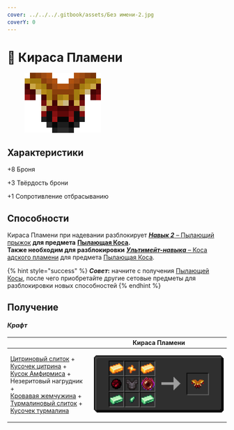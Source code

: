 ```yaml
---
cover: ../../../.gitbook/assets/Без имени-2.jpg
coverY: 0
---
```


# 👕 Кираса Пламени

<figure><img src="../../../.gitbook/assets/flamos-chestplate.png" alt=""><figcaption></figcaption></figure>

## Характеристики

\+8 Броня

\+3 Твёрдость брони

\+1 Сопротивление отбрасыванию

## Способности

Кираса Пламени при надевании разблокирует [_**Навык 2**_ – Пылающий прыжок](kosa-plameni/#sposobnosti) **для предмета** [**Пылающая Коса**](kosa-plameni/)**.**\
**Также необходим для разблокировки** [_**Ультимейт-навыка**_ – Коса адского пламени](kosa-plameni/#sposobnosti) для предмета [Пылающая Коса](kosa-plameni/).

{% hint style="success" %}
_**Совет**_**:** начните с получения [Пылающей Косы](kosa-plameni/), после чего приобретайте другие сетовые предметы для разблокировки новых способностей
{% endhint %}

## Получение

#### _Крафт_

|                                                                                                                                                                                                                                                                                                                                                                                                                                                                                                                                                                               | Кираса Пламени                                                                                                  |
| ----------------------------------------------------------------------------------------------------------------------------------------------------------------------------------------------------------------------------------------------------------------------------------------------------------------------------------------------------------------------------------------------------------------------------------------------------------------------------------------------------------------------------------------------------------------------------- | --------------------------------------------------------------------------------------------------------------- |
| <p><a href="../../materialy/metally-i-mineraly/citrinovyi-slitok.md">Цитриновый слиток</a> +<br><a href="../../materialy/metally-i-mineraly/kusochek-citrina.md">Кусочек цитрина</a> +<br><a href="../../materialy/amthirmis_lump.md">Кусок Амфирмиса</a> +<br>Незеритовый нагрудник +<br><a href="../../materialy/blood_pearl_of_teleportation.md">Кровавая жемчужина</a> +<br><a href="../../materialy/metally-i-mineraly/turmalinovyi-slitok.md">Турмалиновый слиток</a> +<br><a href="../../materialy/metally-i-mineraly/kusochek-turmalina.md">Кусочек турмалина</a></p> | <img src="../../../.gitbook/assets/flamos_armor_flamos_chestplate_0 (1).png" alt="Этап 1" data-size="original"> |
